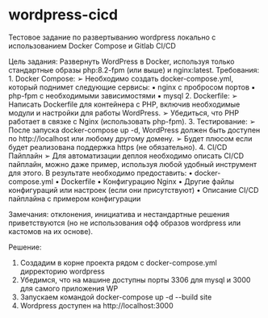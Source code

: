 # wordpress-cicd
Тестовое задание по развертыванию wordpress локально с использованием Docker Compose и Gitlab CI/CD 

Цель задания:
Развернуть WordPress в Docker, используя только стандартные образы php:8.2-fpm (или выше) и nginx:latest.
Требования:
1.
Docker Compose:
➢ Необходимо создать docker-compose.yml, который поднимет следующие сервисы:
▪ nginx с пробросом портов
▪ php-fpm с необходимыми зависимостями
▪ mysql
2.
Dockerfile:
➢ Написать Dockerfile для контейнера с PHP, включив необходимые модули и настройки для работы WordPress.
➢ Убедиться, что PHP работает в связке с Nginx (использовать php-fpm).
3.
Тестирование:
➢ После запуска docker-compose up -d, WordPress должен быть доступен по http://localhost или любому другому домену.
➢ Будет плюсом если будет реализована поддержка https (не обязательно).
4.
CI/CD Пайплайн
➢ Для автоматизации деплоя необходимо описать CI/CD пайплайн, можно даже пример, используя любой удобный инструмент для этого.
В результате необходимо предоставить:
• docker-compose.yml
• Dockerfile
• Конфигурацию Nginx
• Другие файлы конфигураций или настроек (если они присутствуют)
• Описание CI/CD пайплайна с примером конфигурации

Замечания: отклонения, инициатива и нестандартные решения приветствуются (но не использования офф образов wordpress или кастомов на их основе).

Решение:
1. Создадим в корне проекта рядом с docker-compose.yml дирректорию wordpress
2. Убедимся, что на машине доступны порты 3306 для mysql и 3000 для самого приложения WP
3. Запускаем командой docker-compose up -d --build site
4. Wordpress доступен на http://localhost:3000